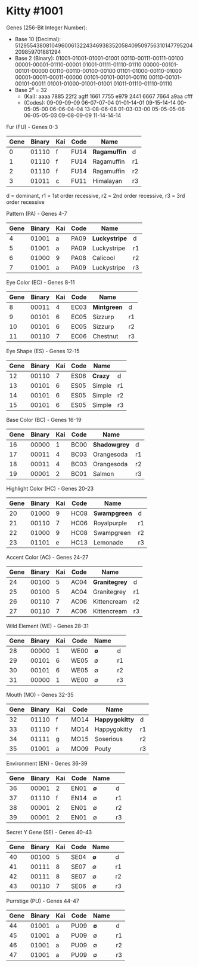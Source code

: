# Kitty #1001

Genes (256-Bit Integer Number):
- Base 10 (Decimal): 512955438081049600613224346938352058409509756310147795204209859701881294
- Base 2 (Binary): 01001-01001-01001-01001 00110-00111-00111-00100 00001-00001-01110-00001 01001-01111-01110-01110 00000-00101-00101-00000 00110-00110-00100-00100 01101-01000-00110-01000 00001-00011-00011-00000 00101-00101-00101-00110 00110-00101-00101-00011 01001-01000-01001-01001 01011-01110-01110-01110
- Base 2⁵ = 32
  - (Kai):   aaaa 7885 22f2 agff 1661 7755 e979 2441 6667 7664 a9aa cfff
  - (Codes): 09-09-09-09 06-07-07-04 01-01-14-01 09-15-14-14 00-05-05-00 06-06-04-04 13-08-06-08 01-03-03-00 05-05-05-06 06-05-05-03 09-08-09-09 11-14-14-14


Fur (FU) - Genes 0-3

|Gene  |Binary   |Kai  |Code | Name     |   |
|------|---------|-----|-----|----------|---|
| 0 | 01110 | f | FU14 |**Ragamuffin** | d |
| 1 | 01110 | f | FU14 |Ragamuffin | r1 |
| 2 | 01110 | f | FU14 |Ragamuffin | r2 |
| 3 | 01011 | c | FU11 |Himalayan | r3 |

d = dominant, r1 = 1st order recessive, r2 = 2nd order recessive, r3 = 3rd order recessive

Pattern (PA) - Genes 4-7

|Gene  |Binary   |Kai  |Code | Name     |   |
|------|---------|-----|-----|----------|---|
| 4 | 01001 | a | PA09 |**Luckystripe** | d |
| 5 | 01001 | a | PA09 |Luckystripe | r1 |
| 6 | 01000 | 9 | PA08 |Calicool | r2 |
| 7 | 01001 | a | PA09 |Luckystripe | r3 |

Eye Color (EC) - Genes 8-11

|Gene  |Binary   |Kai  |Code | Name     |   |
|------|---------|-----|-----|----------|---|
| 8 | 00011 | 4 | EC03 |**Mintgreen** | d |
| 9 | 00101 | 6 | EC05 |Sizzurp | r1 |
| 10 | 00101 | 6 | EC05 |Sizzurp | r2 |
| 11 | 00110 | 7 | EC06 |Chestnut | r3 |

Eye Shape (ES) - Genes 12-15

|Gene  |Binary   |Kai  |Code | Name     |   |
|------|---------|-----|-----|----------|---|
| 12 | 00110 | 7 | ES06 |**Crazy** | d |
| 13 | 00101 | 6 | ES05 |Simple | r1 |
| 14 | 00101 | 6 | ES05 |Simple | r2 |
| 15 | 00101 | 6 | ES05 |Simple | r3 |

Base Color (BC) - Genes 16-19

|Gene  |Binary   |Kai  |Code | Name     |   |
|------|---------|-----|-----|----------|---|
| 16 | 00000 | 1 | BC00 |**Shadowgrey** | d |
| 17 | 00011 | 4 | BC03 |Orangesoda | r1 |
| 18 | 00011 | 4 | BC03 |Orangesoda | r2 |
| 19 | 00001 | 2 | BC01 |Salmon | r3 |

Highlight Color (HC) - Genes 20-23

|Gene  |Binary   |Kai  |Code | Name     |   |
|------|---------|-----|-----|----------|---|
| 20 | 01000 | 9 | HC08 |**Swampgreen** | d |
| 21 | 00110 | 7 | HC06 |Royalpurple | r1 |
| 22 | 01000 | 9 | HC08 |Swampgreen | r2 |
| 23 | 01101 | e | HC13 |Lemonade | r3 |

Accent Color (AC) - Genes 24-27

|Gene  |Binary   |Kai  |Code | Name     |   |
|------|---------|-----|-----|----------|---|
| 24 | 00100 | 5 | AC04 |**Granitegrey** | d |
| 25 | 00100 | 5 | AC04 |Granitegrey | r1 |
| 26 | 00110 | 7 | AC06 |Kittencream | r2 |
| 27 | 00110 | 7 | AC06 |Kittencream | r3 |

Wild Element (WE) - Genes 28-31

|Gene  |Binary   |Kai  |Code | Name     |   |
|------|---------|-----|-----|----------|---|
| 28 | 00000 | 1 | WE00 |**∅** | d |
| 29 | 00101 | 6 | WE05 |∅ | r1 |
| 30 | 00101 | 6 | WE05 |∅ | r2 |
| 31 | 00000 | 1 | WE00 |∅ | r3 |

Mouth (MO) - Genes 32-35

|Gene  |Binary   |Kai  |Code | Name     |   |
|------|---------|-----|-----|----------|---|
| 32 | 01110 | f | MO14 |**Happygokitty** | d |
| 33 | 01110 | f | MO14 |Happygokitty | r1 |
| 34 | 01111 | g | MO15 |Soserious | r2 |
| 35 | 01001 | a | MO09 |Pouty | r3 |

Environment (EN) - Genes 36-39

|Gene  |Binary   |Kai  |Code | Name     |   |
|------|---------|-----|-----|----------|---|
| 36 | 00001 | 2 | EN01 |**∅** | d |
| 37 | 01110 | f | EN14 |∅ | r1 |
| 38 | 00001 | 2 | EN01 |∅ | r2 |
| 39 | 00001 | 2 | EN01 |∅ | r3 |

Secret Y Gene (SE) - Genes 40-43

|Gene  |Binary   |Kai  |Code | Name     |   |
|------|---------|-----|-----|----------|---|
| 40 | 00100 | 5 | SE04 |**∅** | d |
| 41 | 00111 | 8 | SE07 |∅ | r1 |
| 42 | 00111 | 8 | SE07 |∅ | r2 |
| 43 | 00110 | 7 | SE06 |∅ | r3 |

Purrstige (PU) - Genes 44-47

|Gene  |Binary   |Kai  |Code | Name     |   |
|------|---------|-----|-----|----------|---|
| 44 | 01001 | a | PU09 |**∅** | d |
| 45 | 01001 | a | PU09 |∅ | r1 |
| 46 | 01001 | a | PU09 |∅ | r2 |
| 47 | 01001 | a | PU09 |∅ | r3 |

